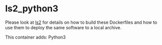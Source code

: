 # ls2_python3


Please look at [ls2](https://github.com/FredHutch/ls2) for details on how to build these Dockerfiles and how to use them to deploy the same software to a local archive.

This container adds: Python3

